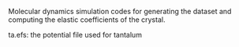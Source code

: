 Molecular dynamics simulation codes for generating the dataset and computing the elastic coefficients of the crystal.

ta.efs: the potential file used for tantalum
